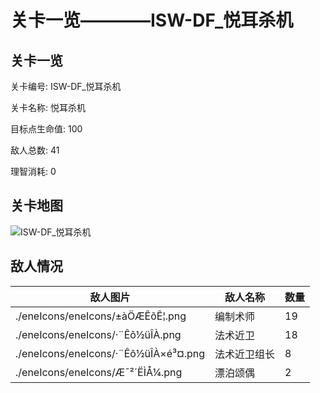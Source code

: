 # 关卡一览————ISW-DF_悦耳杀机


## 关卡一览

关卡编号: ISW-DF_悦耳杀机

关卡名称: 悦耳杀机

目标点生命值: 100

敌人总数: 41

理智消耗: 0


## 关卡地图
![ISW-DF_悦耳杀机](./oprMap/ISW-DF_悦耳杀机.png)

## 敌人情况

| 敌人图片 | 敌人名称 | 数量  |
|---------|-----|-----|
| ./eneIcons/eneIcons/±àÖÆÊõÊ¦.png| 编制术师  |   19  |
| ./eneIcons/eneIcons/·¨Êõ½üÎÀ.png| 法术近卫  |   18  |
| ./eneIcons/eneIcons/·¨Êõ½üÎÀ×é³¤.png| 法术近卫组长  |   8  |
| ./eneIcons/eneIcons/Æ¯²´ËÌÅ¼.png| 漂泊颂偶  |   2  |
